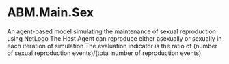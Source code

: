 # ABM.Main.Sex
An agent-based model simulating the maintenance of sexual reproduction using NetLogo
The Host Agent can reproduce either asexually or sexually in each iteration of simulation
The evaluation indicator is the ratio of (number of sexual reproduction events)/(total number of reproduction events)
